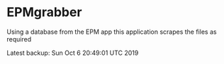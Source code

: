 # EPMgrabber
Using a database from the EPM app this application scrapes the files as required


Latest backup: Sun Oct 6 20:49:01 UTC 2019
